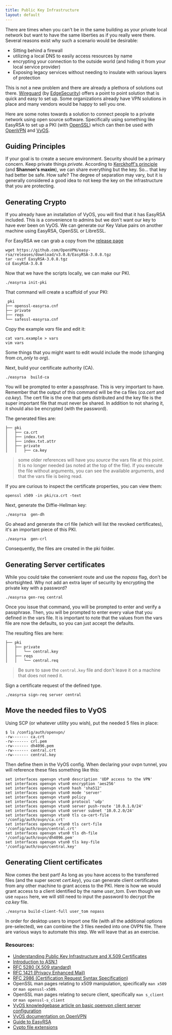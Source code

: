 ```yaml
---
title: Public Key Infrastructure
layout: default
---
```

There are times when you can't be in the same building as your private local network but want to have the same liberties as if you really were there. Several reasons exist why such a scenario would be desirable:

  - Sitting behind a firewall
  - utilizing a local DNS to easily access resources by name
  - encrypting your connection to the outside world (and hiding it from your local service provider)
  - Exposing legacy services without needing to insulate with various layers of protection

This is not a new problem and there are already a plethora of solutions out there. [Wireguard](https://www.wireguard.com/) (by [EdgeSecurity](https://www.edgesecurity.com/)) offers a point to point solution that is quick and easy to set up. Some organizations already have VPN solutions in place and many vendors would be happy to sell you one.

Here are some notes towards a solution to connect people to a private network using open source software. Specifically using something like EasyRSA to set up a PKI (with [OpenSSL](https://www.openssl.org/)) which can then be used with [OpenVPN](https://openvpn.net/) and [VyOS](https://vyos.io/). 

## Guiding Principles 
If your goal is to create a secure environment. Security should be a primary concern. Keep private things *private*. According to [Kerckhoff's principle](https://en.wikipedia.org/wiki/Kerckhoffs%27s_principle) (and **Shannon's maxim**), we can share everything but the key. So... that key had better be safe. How safe? The degree of separation may vary, but it is generally considered a good idea to not keep the key on the infrastructure that you are protecting.

## Generating Crypto

If you already have an installation of VyOS, you will find that it has EasyRSA included. This is a convenience to admins but we don't want our key to have ever been on VyOS. We can generate our Key Value pairs on another machine using EasyRSA, OpenSSL or LibreSSL. 

For EasyRSA we can grab a copy from the [release page](https://github.com/OpenVPN/easy-rsa/releases)

    wget https://github.com/OpenVPN/easy-rsa/releases/download/v3.0.8/EasyRSA-3.0.8.tgz
    tar -xvzf EasyRSA-3.0.8.tgz
    cd EasyRSA-3.0.8

Now that we have the scripts locally, we can make our PKI.

    ./easyrsa init-pki

That command will create a scaffold of your PKI:

```
 pki
├── openssl-easyrsa.cnf
├── private
├── reqs
└── safessl-easyrsa.cnf
```
Copy the example _vars_ file and edit it:
 
    cat vars.example > vars
    vim vars

Some things that you might want to edit would include the mode (changing from _cn_only_ to _org_). 

Next, build your certificate authority (CA). 

    ./easyrsa  build-ca

You will be prompted to enter a passphrase. This is very important to have. Remember that the output of this command will be the ca files (_ca.cert_ and _ca.key_). The cert file is the one that gets distributed and the key file is the super important file that must never be shared. In addition to not sharing it, it should also be encrypted (with the password). 

The generated files are:

```
├── pki
│   ├── ca.crt
│   ├── index.txt
│   ├── index.txt.attr
│   ├── private
│   │   ├── ca.key
```
 
> some older references will have you _source_ the vars file at this point. It is no longer needed (as noted at the top of the file). If you execute the file without arguments, you can see the available arguments, and that the vars file is being read.

If you are curious to inspect the certificate properties, you can view them:

    openssl x509 -in pki/ca.crt -text

Next, generate the Diffie-Hellman key:

    ./easyrsa  gen-dh
    
Go ahead and generate the crl file (which will list the revoked certificates), it's an important piece of this PKI.

    ./easyrsa  gen-crl
    
Consequently, the files are created in the pki folder.

## Generating Server certificates
While you could take the convenient route and use the _nopass_ flag, don't be shortsighted. Why not add an extra layer of security by encrypting the private key with a password?
    
    ./easyrsa gen-req central
    
Once you issue that command, you will be prompted to enter  and verify a passphrase. Then, you will be prompted to enter every value that you defined in the vars file. It is important to note that the values from the vars file are now the defaults, so you can just accept the defaults.

The resulting files are here:
```
├── pki
│   ├── private
│   │   └── central.key
│   ├── reqs
│   │   └── central.req
```


> Be sure to save the `central.key` file and don't leave it on a machine that does not need it.

Sign a certificate request of the defined type.

    ./easyrsa sign-req server central 


## Move the needed files to VyOS
Using SCP (or whatever utility you wish), put the needed 5 files in place:

```
$ ls /config/auth/openvpn/
-rw------- ca.crt
-rw------- crl.pem
-rw------- dh4096.pem
-rw------- central.crt
-rw------- central.key
```

Then define them in the VyOS config. When declaring your ovpn tunnel, you will reference these files something like this:

```
set interfaces openvpn vtun0 description 'UDP access to the VPN'
set interfaces openvpn vtun0 encryption 'aes256'
set interfaces openvpn vtun0 hash 'sha512'
set interfaces openvpn vtun0 mode 'server'
set interfaces openvpn vtun0 policy
set interfaces openvpn vtun0 protocol 'udp'
set interfaces openvpn vtun0 server push-route '10.0.1.0/24'
set interfaces openvpn vtun0 server subnet '10.0.2.0/24'
set interfaces openvpn vtun0 tls ca-cert-file '/config/auth/ovpn/ca.crt'
set interfaces openvpn vtun0 tls cert-file '/config/auth/ovpn/central.crt'
set interfaces openvpn vtun0 tls dh-file '/config/auth/ovpn/dh4096.pem'
set interfaces openvpn vtun0 tls key-file '/config/auth/ovpn/central.key'
```

## Generating Client certificates

Now comes the best part! As long as you have access to the transferred files (and the super secret _cert.key_), you can generate client certificates from any other machine to grant access to the PKI. Here is how we would grant access to a client identified by the name _user_tom_. Even though we use `nopass` here, we will still need to input the password to decrypt the _ca.key_ file. 

    ./easyrsa build-client-full user_tom nopass

In order for desktop users to import one file (with all the additional options pre-selected), we can combine the 3 files needed into one OVPN file. There are various ways to automate this step. We will leave that as an exercise.
 
### Resources:

- [Understanding Public Key Infrastructure and X.509 Certificates](https://www.linuxjournal.com/content/understanding-public-key-infrastructure-and-x509-certificates)
- [Introduction to ASN.1](https://www.itu.int/en/ITU-T/asn1/Pages/introduction.aspx)
- [RFC 5280 (X.509 standard)](https://tools.ietf.org/html/rfc5280)
- [RFC 1421 (Privacy Enhanced Mail)](https://tools.ietf.org/html/rfc1421)
- [RFC 2986 (Certification Request Syntax Specification)](https://tools.ietf.org/html/rfc2986)
- OpenSSL man pages relating to x509 manipulation, specifically  `man x509`  or  `man openssl-x509`.
- OpenSSL man pages relating to secure client, specifically  `man s_client`  or  `man openssl-s_client`
- [VyOS knowledgebase article on basic openvpn client server configuration](https://support.vyos.io/en/kb/articles/basic-openvpn-client-server-configuration-2)
- [VyOS documentation on OpenVPN](https://docs.vyos.io/en/crux/configuration/interfaces/openvpn.html#openvpn-server)
- [Guide to EasyRSA](https://www.adamintech.com/a-beginners-guide-to-easyrsa/)
- [Cypto file extensions](https://crypto.stackexchange.com/a/43700)
